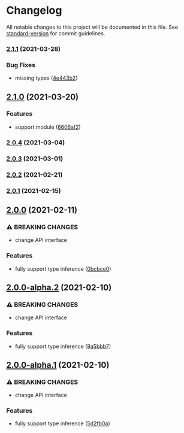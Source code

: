# Changelog

All notable changes to this project will be documented in this file. See [standard-version](https://github.com/conventional-changelog/standard-version) for commit guidelines.

### [2.1.1](https://github.com/iendeavor/vuex-light/compare/v2.1.0...v2.1.1) (2021-03-28)


### Bug Fixes

* missing types ([4e443b2](https://github.com/iendeavor/vuex-light/commit/4e443b2a57665c50fa532a4432d75e6874aadcb8))

## [2.1.0](https://github.com/iendeavor/vuex-light/compare/v2.0.4...v2.1.0) (2021-03-20)


### Features

* support module ([6606af2](https://github.com/iendeavor/vuex-light/commit/6606af2a7748e528434a66dff8666fa131dcc307))

### [2.0.4](https://github.com/iendeavor/vuex-light/compare/v2.0.3...v2.0.4) (2021-03-04)

### [2.0.3](https://github.com/iendeavor/vuex-light/compare/v2.0.2...v2.0.3) (2021-03-01)

### [2.0.2](https://github.com/iendeavor/vuex-light/compare/v2.0.1...v2.0.2) (2021-02-21)

### [2.0.1](https://github.com/iendeavor/vuex-light/compare/v2.0.0...v2.0.1) (2021-02-15)

## [2.0.0](https://github.com/iendeavor/vuex-light/compare/v1.0.0...v2.0.0) (2021-02-11)


### ⚠ BREAKING CHANGES

* change API interface

### Features

* fully support type inference ([0bcbce0](https://github.com/iendeavor/vuex-light/commit/0bcbce0baebf6ba3fba94fa5960c0b88e0da6631))

## [2.0.0-alpha.2](https://github.com/iendeavor/vuex-light/compare/v1.0.0...v2.0.0-alpha.2) (2021-02-10)


### ⚠ BREAKING CHANGES

* change API interface

### Features

* fully support type inference ([9a5bbb7](https://github.com/iendeavor/vuex-light/commit/9a5bbb7f9c88873684b44136a4afbae6a8806ede))

## [2.0.0-alpha.1](https://github.com/iendeavor/vuex-light/compare/v1.0.0...v2.0.0-alpha.1) (2021-02-10)


### ⚠ BREAKING CHANGES

* change API interface

### Features

* fully support type inference ([5d2fb0a](https://github.com/iendeavor/vuex-light/commit/5d2fb0a2870d68a4e3b45b69b5d4e301b92fc3ca))
